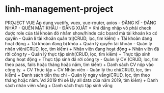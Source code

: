 # linh-management-project
PROJECT VUE Áp dụng vuetify, vuex, vue-router, axios - ĐĂNG KÍ - ĐĂNG NHẬP - QUÊN MẬT KHẨU - ĐĂNG XUẤT * Khi đăng nhập vô phải check được role của tài khoản đó nhằm show/hinde các board mà tài khoản ko có quyền - Quản lí tài khoản quản trị(CRUD, lọc, tìm kiếm)   + Tài khoản đang hoạt động  + Tài khoản đang bị khóa  + Quản lý quyền tài khoản   - Quản lý nhân viên(CRUD, lọc, tìm kiếm)  + Nhân viên đang hoạt động  + Nhân viên đã rời công ty   - Quản lý thực tập sinh(CRUD, lọc, tìm kiếm)  + Thực tập sinh đang hoạt động  + Thực tập sinh đã rời công ty    - Quản lý CV (CRUD, lọc, tìm theo pass, fails hoặc tháng hoặc năm, tìm kiếm)  + Danh sách CV nộp vào công ty.  + CV Thực tập  + CV Nhân viên    - Quản lý thu chi(CRUD, lọc, tìm kiếm)  + Danh sách tiền thu chi    - Quản lý ngày vắng(CRUD, lọc, tìm theo tháng hoặc năm. Vd 2019 thì sẽ lấy all data của năm 2019, tìm kiếm)   + Danh sách nhân viên vắng   + Danh sách thực tập sinh vắng
